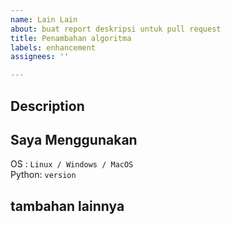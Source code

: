 ```yaml
---
name: Lain Lain
about: buat report deskripsi untuk pull request
title: Penambahan algoritma
labels: enhancement
assignees: ''

---
```


## Description
<!-- jelaskan masalah kamu secara detail -->

## Saya Menggunakan
<!-- Ganti sesuai yang digunakan. -->
OS : ``Linux / Windows / MacOS``  
Python: ``version``

## tambahan lainnya
<!-- jelaskan saran atau masukan lain yang ingin kamu sampaikan -->
